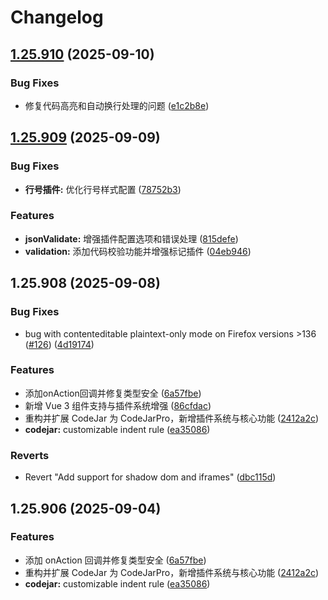 # Changelog

## [1.25.910](https://github.com/woodcoal/codejarpro/compare/v1.25.909...v1.25.910) (2025-09-10)


### Bug Fixes

* 修复代码高亮和自动换行处理的问题 ([e1c2b8e](https://github.com/woodcoal/codejarpro/commit/e1c2b8ec175be218f082637f8dbaccaa0613af76))

## [1.25.909](https://github.com/woodcoal/codejarpro/compare/v1.25.908...v1.25.909) (2025-09-09)


### Bug Fixes

* **行号插件:** 优化行号样式配置 ([78752b3](https://github.com/woodcoal/codejarpro/commit/78752b38023a6a1f68e6b2a7059e07bfa7e17495))


### Features

* **jsonValidate:** 增强插件配置选项和错误处理 ([815defe](https://github.com/woodcoal/codejarpro/commit/815defee005d96095869ac04553a21a645c255e3))
* **validation:** 添加代码校验功能并增强标记插件 ([04eb946](https://github.com/woodcoal/codejarpro/commit/04eb94673fe8a0e713e714dab03628ea15c4d661))

## 1.25.908 (2025-09-08)


### Bug Fixes

*  bug with contenteditable plaintext-only mode on Firefox versions >136 ([#126](https://github.com/woodcoal/codejarpro/issues/126)) ([4d19174](https://github.com/woodcoal/codejarpro/commit/4d19174c5a2759a5bf90be26353f7c85715392fa))


### Features

* 添加onAction回调并修复类型安全 ([6a57fbe](https://github.com/woodcoal/codejarpro/commit/6a57fbe5bd2929bd83ea980e56253536122569ce))
* 新增 Vue 3 组件支持与插件系统增强 ([86cfdac](https://github.com/woodcoal/codejarpro/commit/86cfdacd6f3e13fb1ee44523d960f60f2e8e867a))
* 重构并扩展 CodeJar 为 CodeJarPro，新增插件系统与核心功能 ([2412a2c](https://github.com/woodcoal/codejarpro/commit/2412a2c1ee5d3a364741bf942874a30c04bc5d7d))
* **codejar:** customizable indent rule ([ea35086](https://github.com/woodcoal/codejarpro/commit/ea3508624c66a46dac421d0910dc40f1477979bc))


### Reverts

* Revert "Add support for shadow dom and iframes" ([dbc115d](https://github.com/woodcoal/codejarpro/commit/dbc115daa2b3a4d14046529dea50dd4dfe011680))

## 1.25.906 (2025-09-04)

### Features

-   添加 onAction 回调并修复类型安全 ([6a57fbe](https://github.com/woodcoal/codejarpro/commit/6a57fbe5bd2929bd83ea980e56253536122569ce))
-   重构并扩展 CodeJar 为 CodeJarPro，新增插件系统与核心功能 ([2412a2c](https://github.com/woodcoal/codejarpro/commit/2412a2c1ee5d3a364741bf942874a30c04bc5d7d))
-   **codejar:** customizable indent rule ([ea35086](https://github.com/woodcoal/codejarpro/commit/ea3508624c66a46dac421d0910dc40f1477979bc))
